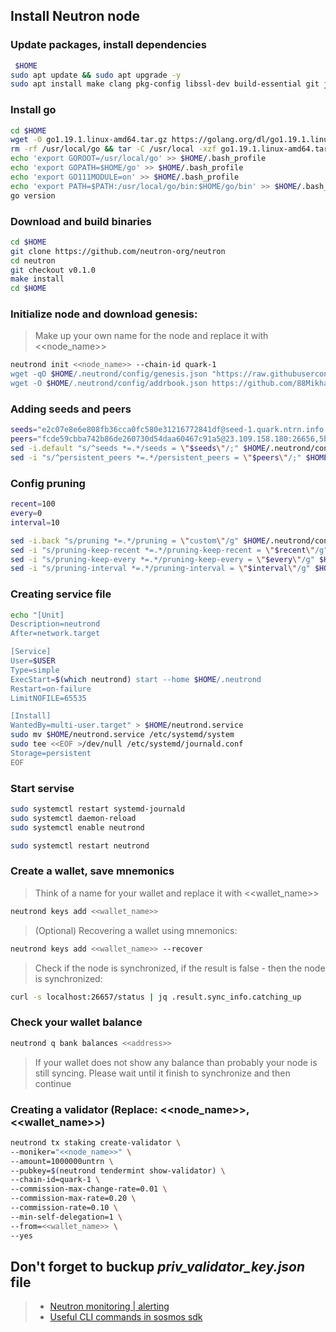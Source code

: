 ## Install Neutron node

### Update packages, install dependencies
```bash
 $HOME
sudo apt update && sudo apt upgrade -y
sudo apt install make clang pkg-config libssl-dev build-essential git jq ncdu bsdmainutils htop -y < "/dev/null"
```
### Install go
```bash
cd $HOME
wget -O go1.19.1.linux-amd64.tar.gz https://golang.org/dl/go1.19.1.linux-amd64.tar.gz
rm -rf /usr/local/go && tar -C /usr/local -xzf go1.19.1.linux-amd64.tar.gz && rm go1.19.1.linux-amd64.tar.gz
echo 'export GOROOT=/usr/local/go' >> $HOME/.bash_profile
echo 'export GOPATH=$HOME/go' >> $HOME/.bash_profile
echo 'export GO111MODULE=on' >> $HOME/.bash_profile
echo 'export PATH=$PATH:/usr/local/go/bin:$HOME/go/bin' >> $HOME/.bash_profile && . $HOME/.bash_profile
go version
```
### Download and build binaries
```bash
cd $HOME
git clone https://github.com/neutron-org/neutron
cd neutron
git checkout v0.1.0
make install
cd $HOME
```
### Initialize node and download genesis:
> Make up your own name for the node and replace it with <<node_name>>
```bash
neutrond init <<node_name>> --chain-id quark-1
wget -qO $HOME/.neutrond/config/genesis.json "https://raw.githubusercontent.com/neutron-org/testnets/main/quark/genesis.json"
wget -O $HOME/.neutrond/config/addrbook.json https://github.com/88Mikhail88/My_Testnets/blob/main/Neutron/addrbook.json
```
### Adding seeds and peers
```bash
seeds="e2c07e8e6e808fb36cca0fc580e31216772841df@seed-1.quark.ntrn.info:26656,c89b8316f006075ad6ae37349220dd56796b92fa@tenderseed.ccvalidators.com:29001"
peers="fcde59cbba742b86de260730d54daa60467c91a5@23.109.158.180:26656,5bdc67a5d5219aeda3c743e04fdcd72dcb150ba3@65.109.31.114:2480,3e9656706c94ae8b11596e53656c80cf092abe5d@65.21.250.197:46656,9cb73281f6774e42176905e548c134fc45bbe579@162.55.134.54:26656,27b07238cf2ea76acabd5d84d396d447d72aa01b@65.109.54.15:51656,f10c2cb08f82225a7ef2367709e8ac427d61d1b5@57.128.144.247:26656,20b4f9207cdc9d0310399f848f057621f7251846@222.106.187.13:40006,5019864f233cee00f3a6974d9ccaac65caa83807@162.19.31.150:55256,2144ce0e9e08b2a30c132fbde52101b753df788d@194.163.168.99:26656,b37326e3acd60d4e0ea2e3223d00633605fb4f79@nebula.p2p.org:26656"
sed -i.default "s/^seeds *=.*/seeds = \"$seeds\"/;" $HOME/.neutrond/config/config.toml
sed -i "s/^persistent_peers *=.*/persistent_peers = \"$peers\"/;" $HOME/.neutrond/config/config.toml
```
### Config pruning
```bash
recent=100
every=0
interval=10

sed -i.back "s/pruning *=.*/pruning = \"custom\"/g" $HOME/.neutrond/config/app.toml
sed -i "s/pruning-keep-recent *=.*/pruning-keep-recent = \"$recent\"/g" $HOME/.neutrond/config/app.toml
sed -i "s/pruning-keep-every *=.*/pruning-keep-every = \"$every\"/g" $HOME/.neutrond/config/app.toml
sed -i "s/pruning-interval *=.*/pruning-interval = \"$interval\"/g" $HOME/.neutrond/config/app.toml
```
### Creating service file
```bash
echo "[Unit]
Description=neutrond
After=network.target

[Service]
User=$USER
Type=simple
ExecStart=$(which neutrond) start --home $HOME/.neutrond
Restart=on-failure
LimitNOFILE=65535

[Install]
WantedBy=multi-user.target" > $HOME/neutrond.service
sudo mv $HOME/neutrond.service /etc/systemd/system
sudo tee <<EOF >/dev/null /etc/systemd/journald.conf
Storage=persistent
EOF
```
### Start servise
```bash
sudo systemctl restart systemd-journald
sudo systemctl daemon-reload
sudo systemctl enable neutrond 

sudo systemctl restart neutrond
```

### Create a wallet, save mnemonics
> Think of a name for your wallet and replace it with <<wallet_name>>
```bash
neutrond keys add <<wallet_name>>
```
> (Optional) Recovering a wallet using mnemonics:
```bash
neutrond keys add <<wallet_name>> --recover
```
> Check if the node is synchronized, if the result is false - then the node is synchronized:
```bash
curl -s localhost:26657/status | jq .result.sync_info.catching_up
```
### Check your wallet balance
```bash
neutrond q bank balances <<address>>
```
> If your wallet does not show any balance than probably your node is still syncing. Please wait until it finish to synchronize and then continue

### Creating a validator (Replace: <<node_name>>, <<wallet_name>>) 
```bash
neutrond tx staking create-validator \
--moniker="<<node_name>>" \
--amount=1000000untrn \
--pubkey=$(neutrond tendermint show-validator) \
--chain-id=quark-1 \
--commission-max-change-rate=0.01 \
--commission-max-rate=0.20 \
--commission-rate=0.10 \
--min-self-delegation=1 \
--from=<<wallet_name>> \
--yes 
```
## Don't forget to buckup *priv_validator_key.json* file  

>- [Neutron monitoring | alerting](https://github.com/88Mikhail88/My_Testnets/blob/main/Neutron/Neutron%20monitoring%20%7C%20alerting.md)
>- [Useful CLI commands in sosmos sdk](https://github.com/88Mikhail88/My_Testnets/blob/main/Neutron/CLI%20commands%20in%20Cosmos%20sdk.md)
